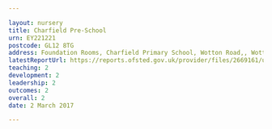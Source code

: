 ```yaml
---

layout: nursery
title: Charfield Pre-School
urn: EY221221
postcode: GL12 8TG
address: Foundation Rooms, Charfield Primary School, Wotton Road,, Wotton-Under-Edge, Gloucestershire, GL12 8TG
latestReportUrl: https://reports.ofsted.gov.uk/provider/files/2669161/urn/EY221221.pdf
teaching: 2
development: 2
leadership: 2
outcomes: 2
overall: 2
date: 2 March 2017

---
```

